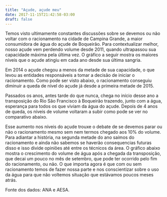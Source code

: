 ```yaml
---
title: "Açude, açude meu"
date: 2017-11-15T21:42:58-03:00
draft: false
---
```


<script src="https://cdnjs.cloudflare.com/ajax/libs/vega/3.0.7/vega.js"></script>
<script src="https://cdnjs.cloudflare.com/ajax/libs/vega-lite/2.0.1/vega-lite.js"></script>
<script src="https://cdnjs.cloudflare.com/ajax/libs/vega-embed/3.0.0-rc7/vega-embed.js"></script>
<script>
    const maximasUltimaSangria = "https://gist.githubusercontent.com/JoseRenan/8f65eee8f0eeddc6d64b73e65cce4f02/raw/466ed8750475896be1e8919aa1fd50cfb582d01e/maximas-desde-ultima-sangria.json";

    const inicioRacionamento = "https://gist.githubusercontent.com/JoseRenan/8f65eee8f0eeddc6d64b73e65cce4f02/raw/3e5eba5b41f00d7ddad469a3eb17a4bd5115b160/inicio-racionamento.json";

    const comparacaoRacionamento = "https://gist.githubusercontent.com/JoseRenan/8f65eee8f0eeddc6d64b73e65cce4f02/raw/9059920352eddc64a6e08c035722c5ca93f9c415/comparacao-racionamento.json";

    const fimRacionamento = "https://gist.githubusercontent.com/JoseRenan/8f65eee8f0eeddc6d64b73e65cce4f02/raw/466ed8750475896be1e8919aa1fd50cfb582d01e/fim-racionamento.json";

  	vegaEmbed('#maximas', maximasUltimaSangria).catch(console.warn);
    vegaEmbed('#inicio-racionamento', inicioRacionamento).catch(console.warn);
    vegaEmbed('#comparacao-racionamento', comparacaoRacionamento).catch(console.warn);
    vegaEmbed('#fim-racionamento', fimRacionamento).catch(console.warn);
</script>

Temos visto ultimamente constantes discussões sobre se devemos ou não voltar com o racionamento na cidade de Campina Grande, a maior consumidora de água do açude de Boqueirão. Para contextualizar melhor, nosso açude vem perdendo volume desde 2011, quando ultrapassou sua capacidade máxima pela última vez. O gráfico a seguir mostra os maiores níveis que o açude atingiu em cada ano desde sua última sangria.

<div id="maximas"></div>

Em 2014 o açude chegou a menos da metade de sua capacidade, o que levou as entidades responsáveis a tomar a decisão de iniciar o racionamento. Como pode ser visto abaixo, o racionamento conseguiu diminuir a queda de nível do açude já desde a primeira metade de 2015.

<div id="inicio-racionamento"></div>

Passados os anos, antes tarde do que nunca, chega no início desse ano a transposição do Rio São Francisco à Boqueirão trazendo, junto com a água, esperança para todos os que viviam da água do açude. Depois de 4 anos de queda, os níveis de volume voltaram a subir como pode se ver no comparativo abaixo.

<div id="comparacao-racionamento"></div>

Esse aumento nos níveis do açude trouxe o debate de se devemos parar ou não o racionamento mesmo sem nem termos chegado aos 10% do volume. Para adiantar a história, na segunda metade do ano saímos do racionamento e ainda não sabemos se haverão consequencias futuras disso e isso divide opiniões até entre os técnicos da área. O gráfico abaixo mostra o crescimento do volume de água após a chegada da transposição, que decai um pouco no mês de setembro, que pode ter ocorrido pelo fim do racionamento, ou não. O que importa agora é que com ou sem racionamento temos de fazer nossa parte e nos conscientizar sobre o uso da água para que não voltemos situação que estávamos poucos meses atrás. 

<div id="fim-racionamento"></div>

Fonte dos dados: ANA e AESA.